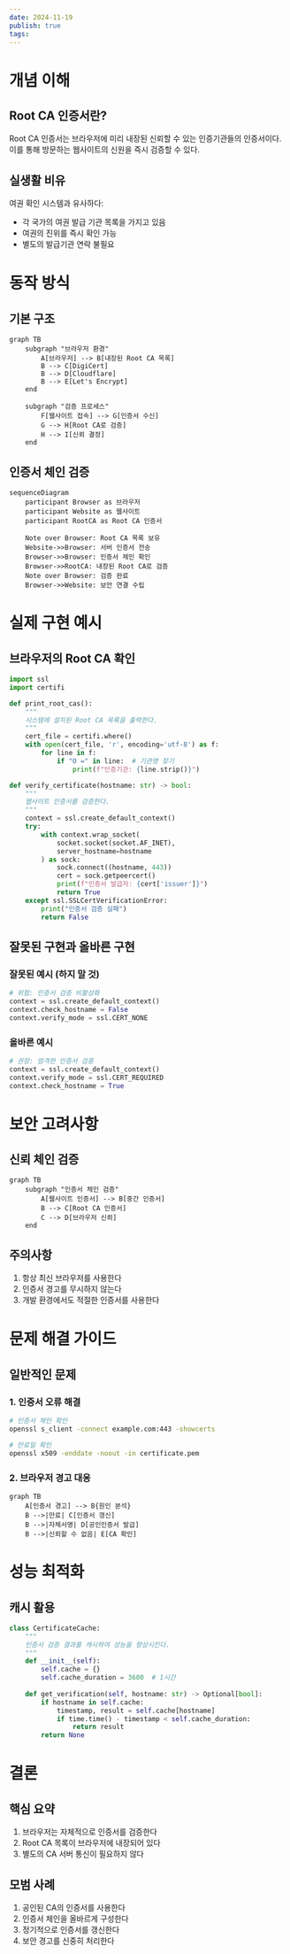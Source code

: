 ```yaml
---
date: 2024-11-19
publish: true
tags:
---
```

# 개념 이해

## Root CA 인증서란?
Root CA 인증서는 브라우저에 미리 내장된 신뢰할 수 있는 인증기관들의 인증서이다. 이를 통해 방문하는 웹사이트의 신원을 즉시 검증할 수 있다.

## 실생활 비유
여권 확인 시스템과 유사하다:
- 각 국가의 여권 발급 기관 목록을 가지고 있음
- 여권의 진위를 즉시 확인 가능
- 별도의 발급기관 연락 불필요

# 동작 방식

## 기본 구조
```mermaid
graph TB
    subgraph "브라우저 환경"
        A[브라우저] --> B[내장된 Root CA 목록]
        B --> C[DigiCert]
        B --> D[Cloudflare]
        B --> E[Let's Encrypt]
    end

    subgraph "검증 프로세스"
        F[웹사이트 접속] --> G[인증서 수신]
        G --> H[Root CA로 검증]
        H --> I[신뢰 결정]
    end
```

## 인증서 체인 검증
```mermaid
sequenceDiagram
    participant Browser as 브라우저
    participant Website as 웹사이트
    participant RootCA as Root CA 인증서
    
    Note over Browser: Root CA 목록 보유
    Website->>Browser: 서버 인증서 전송
    Browser->>Browser: 인증서 체인 확인
    Browser->>RootCA: 내장된 Root CA로 검증
    Note over Browser: 검증 완료
    Browser->>Website: 보안 연결 수립
```

# 실제 구현 예시

## 브라우저의 Root CA 확인
```python
import ssl
import certifi

def print_root_cas():
    """
    시스템에 설치된 Root CA 목록을 출력한다.
    """
    cert_file = certifi.where()
    with open(cert_file, 'r', encoding='utf-8') as f:
        for line in f:
            if "O =" in line:  # 기관명 찾기
                print(f"인증기관: {line.strip()}")

def verify_certificate(hostname: str) -> bool:
    """
    웹사이트 인증서를 검증한다.
    """
    context = ssl.create_default_context()
    try:
        with context.wrap_socket(
            socket.socket(socket.AF_INET),
            server_hostname=hostname
        ) as sock:
            sock.connect((hostname, 443))
            cert = sock.getpeercert()
            print(f"인증서 발급자: {cert['issuer']}")
            return True
    except ssl.SSLCertVerificationError:
        print("인증서 검증 실패")
        return False
```

## 잘못된 구현과 올바른 구현

### 잘못된 예시 (하지 말 것)
```python
# 위험: 인증서 검증 비활성화
context = ssl.create_default_context()
context.check_hostname = False
context.verify_mode = ssl.CERT_NONE
```

### 올바른 예시
```python
# 권장: 엄격한 인증서 검증
context = ssl.create_default_context()
context.verify_mode = ssl.CERT_REQUIRED
context.check_hostname = True
```

# 보안 고려사항

## 신뢰 체인 검증
```mermaid
graph TB
    subgraph "인증서 체인 검증"
        A[웹사이트 인증서] --> B[중간 인증서]
        B --> C[Root CA 인증서]
        C --> D[브라우저 신뢰]
    end
```

## 주의사항
1. 항상 최신 브라우저를 사용한다
2. 인증서 경고를 무시하지 않는다
3. 개발 환경에서도 적절한 인증서를 사용한다

# 문제 해결 가이드

## 일반적인 문제

### 1. 인증서 오류 해결
```bash
# 인증서 체인 확인
openssl s_client -connect example.com:443 -showcerts

# 만료일 확인
openssl x509 -enddate -noout -in certificate.pem
```

### 2. 브라우저 경고 대응
```mermaid
graph TB
    A[인증서 경고] --> B{원인 분석}
    B -->|만료| C[인증서 갱신]
    B -->|자체서명| D[공인인증서 발급]
    B -->|신뢰할 수 없음| E[CA 확인]
```

# 성능 최적화

## 캐시 활용
```python
class CertificateCache:
    """
    인증서 검증 결과를 캐시하여 성능을 향상시킨다.
    """
    def __init__(self):
        self.cache = {}
        self.cache_duration = 3600  # 1시간
        
    def get_verification(self, hostname: str) -> Optional[bool]:
        if hostname in self.cache:
            timestamp, result = self.cache[hostname]
            if time.time() - timestamp < self.cache_duration:
                return result
        return None
```

# 결론

## 핵심 요약
1. 브라우저는 자체적으로 인증서를 검증한다
2. Root CA 목록이 브라우저에 내장되어 있다
3. 별도의 CA 서버 통신이 필요하지 않다

## 모범 사례
1. 공인된 CA의 인증서를 사용한다
2. 인증서 체인을 올바르게 구성한다
3. 정기적으로 인증서를 갱신한다
4. 보안 경고를 신중히 처리한다